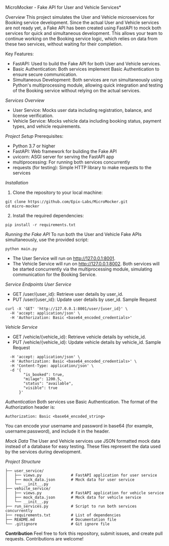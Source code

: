 MicroMocker - Fake API for User and Vehicle Services*

*Overview*
This project simulates the User and Vehicle microservices for Booking service development. Since the actual User and Vehicle services are not ready yet, a Fake API has been created using FastAPI to mock both services for quick and simultaneous development. This allows your team to continue working on the Booking service logic, which relies on data from these two services, without waiting for their completion.

Key Features:
- FastAPI: Used to build the Fake API for both User and Vehicle services.
- Basic Authentication: Both services implement Basic Authentication to ensure secure communication.
- Simultaneous Development: Both services are run simultaneously using Python's multiprocessing module, allowing quick integration and testing of the Booking service without relying on the actual services.

*Services Overview*
- User Service: Mocks user data including registration, balance, and license verification.
- Vehicle Service: Mocks vehicle data including booking status, payment types, and vehicle requirements.

*Project Setup*
Prerequisites: 
- Python 3.7 or higher
- FastAPI: Web framework for building the Fake API
- uvicorn: ASGI server for serving the FastAPI app
- multiprocessing: For running both services concurrently
- requests (for testing): Simple HTTP library to make requests to the services

*Installation*

1. Clone the repository to your local machine:
```
git clone https://github.com/Epix-Labs/MicroMocker.git
cd micro-mocker
```
2. Install the required dependencies:
```
pip install -r requirements.txt
```

*Running the Fake API*
To run both the User and Vehicle Fake APIs simultaneously, use the provided script:
```
python main.py
```
- The User Service will run on http://127.0.0.1:8001.
- The Vehicle Service will run on http://127.0.0.1:8002.
Both services will be started concurrently via the multiprocessing module, simulating communication for the Booking Service.

*Service Endpoints*
*User Service*
- GET /user/{user_id}: Retrieve user details by user_id.
- PUT /user/{user_id}: Update user details by user_id.
Sample Request
```
curl -X 'GET' 'http://127.0.0.1:8001/user/{user_id}' \
  -H 'accept: application/json' \
  -H 'Authorization: Basic <base64_encoded_credentials>'
```

*Vehicle Service*
- GET /vehicle/{vehicle_id}: Retrieve vehicle details by vehicle_id.
- PUT /vehicle/{vehicle_id}: Update vehicle details by vehicle_id.
Sample Request
```curl -X 'PUT' 'http://127.0.0.1:8002/vehicle/{vehicle_id}' \
  -H 'accept: application/json' \
  -H 'Authorization: Basic <base64_encoded_credentials>' \
  -H 'Content-Type: application/json' \
  -d '{
        "is_booked": true,
        "milage": 1200.5,
        "status": "available",
        "visible": true
      }'
```

*Authentication*
Both services use Basic Authentication. The format of the Authorization header is:
```
Authorization: Basic <base64_encoded_string>
```
You can encode your username and password in base64 (for example, username:password), and include it in the header.

*Mock Data*
The User and Vehicle services use JSON formatted mock data instead of a database for easy testing. These files represent the data used by the services during development.

*Project Structure*
```
├── user_service/
│   ├── views.py             # FastAPI application for user service
│   ├── mock_data.json       # Mock data for user service
│   └── __init__.py
├── vehicle_service/
│   ├── views.py             # FastAPI application for vehicle service
│   ├── mock_data.json       # Mock data for vehicle service
│   └── __init__.py
├── run_services.py          # Script to run both services concurrently
├── requirements.txt         # List of dependencies
├── README.md                # Documentation file
└── .gitignore               # Git ignore file
```

**Contribution**
Feel free to fork this repository, submit issues, and create pull requests. Contributions are welcome!
